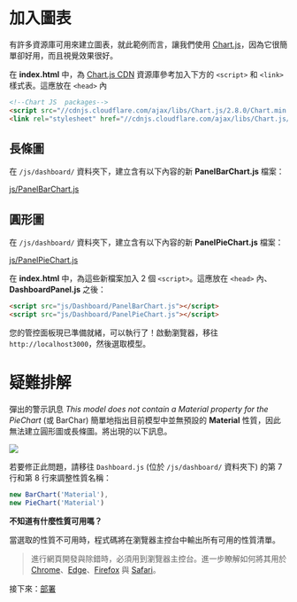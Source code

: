 # 加入圖表

有許多資源庫可用來建立圖表，就此範例而言，讓我們使用 [Chart.js](https://www.chartjs.org/)，因為它很簡單卻好用，而且視覺效果很好。

在 **index.html** 中，為 [Chart.js CDN](https://cdnjs.com/libraries/Chart.js) 資源庫參考加入下方的 `<script>` 和 `<link>` 樣式表。這應放在 `<head>` 內 

```html
<!--Chart JS  packages-->
<script src="//cdnjs.cloudflare.com/ajax/libs/Chart.js/2.8.0/Chart.min.js" ></script>
<link rel="stylesheet" href="//cdnjs.cloudflare.com/ajax/libs/Chart.js/2.8.0/Chart.min.css" />
```

## 長條圖

在 `/js/dashboard/` 資料夾下，建立含有以下內容的新 **PanelBarChart.js** 檔案：

[js/PanelBarChart.js](_snippets/dashboard/js/PanelBarChart.js ':include :type=code javascript')

## 圓形圖

在 `/js/dashboard/` 資料夾下，建立含有以下內容的新 **PanelPieChart.js** 檔案：

[js/PanelPieChart.js](_snippets/dashboard/js/PanelPieChart.js ':include :type=code javascript')

在 **index.html** 中，為這些新檔案加入 2 個 `<script>`。這應放在 `<head>` 內、**DashboardPanel.js** 之後：

```html
<script src="js/Dashboard/PanelBarChart.js"></script>
<script src="js/Dashboard/PanelPieChart.js"></script>
```

您的管控面板現已準備就緒，可以執行了！啟動瀏覽器，移往 `http://localhost3000`，然後選取模型。

# 疑難排解

彈出的警示訊息 *This model does not contain a Material property for the PieChart* (或 BarChar) 簡單地指出目前模型中並無預設的 **Material** 性質，因此無法建立圓形圖或長條圖。將出現的以下訊息。

![](_media/javascript/js_dashboard_propertymissing.png)

若要修正此問題，請移往 `Dashboard.js` (位於 `/js/dashboard/` 資料夾下) 的第 7 行和第 8 行來調整性質名稱：

```javascript
new BarChart('Material'),
new PieChart('Material')
```

**不知道有什麼性質可用嗎？**

當選取的性質不可用時，程式碼將在瀏覽器主控台中輸出所有可用的性質清單。 

> 進行網頁開發與除錯時，必須用到瀏覽器主控台。進一步瞭解如何將其用於 [Chrome](https://developers.google.com/web/tools/chrome-devtools/console/)、[Edge](https://docs.microsoft.com/en-us/microsoft-edge/devtools-guide/console)、[Firefox](https://developer.mozilla.org/en-US/docs/Tools/Web_Console/Opening_the_Web_Console) 與 [Safari](https://developer.apple.com/safari/tools/)。

接下來：[部署](/zh-TW/deployment/)